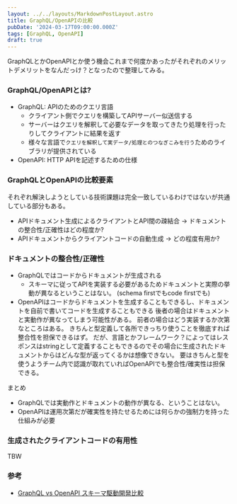 ```yaml
---
layout: ../../layouts/MarkdownPostLayout.astro
title: GraphQL/OpenAPIの比較
pubDate: '2024-03-17T09:00:00.000Z'
tags: [GraphQL, OpenAPI]
draft: true
---
```


GraphQLとかOpenAPIとか使う機会これまで何度かあったがそれぞれのメリットデメリットをなんだっけ？となったので整理してみる。

### GraphQL/OpenAPIとは?
* GraphQL: APIのためのクエリ言語
  * クライアント側でクエリを構築してAPIサーバー似送信する
  * サーバーはクエリを解釈して必要なデータを取ってきたり処理を行ったりしてクライアントに結果を返す
  * 様々な言語で`クエリを解釈して実データ/処理とのつなぎこみを行う`ためのライブラリが提供されている
* OpenAPI: HTTP APIを記述するための仕様

### GraphQLとOpenAPIの比較要素
それぞれ解決しようとしている技術課題は完全一致しているわけではないが共通している部分もある。
* APIドキュメント生成によるクライアントとAPI間の疎結合
  → ドキュメントの整合性/正確性はどの程度か?
* APIドキュメントからクライアントコードの自動生成
  → どの程度有用か?

### ドキュメントの整合性/正確性
* GraphQLではコードからドキュメントが生成される
  * スキーマに従ってAPIを実装する必要があるためドキュメントと実際の挙動が異なるということはない。
    (schema firstでもcode firstでも)
* OpenAPIはコードからドキュメントを生成することもできるし、ドキュメントを自前で書いてコードを生成することもできる
  後者の場合はドキュメントと実動作が異なってしまう可能性がある。
  前者の場合はどう実装するか次第なところはある。
  きちんと型定義して各所できっちり使うことを徹底すれば整合性を担保できるはず。
  だが、言語とかフレームワーク？によってはレスポンスはstringとして定義することもできるのでその場合に生成されたドキュメントからはどんな型が返ってくるかは想像できない。
  要はきちんと型を使うようチーム内で認識が取れていればOpenAPIでも整合性/確実性は担保できる。

まとめ
* GraphQLでは実動作とドキュメントの動作が異なる、ということはない。
* OpenAPIは運用次第だが確実性を持たせるためには何らかの強制力を持った仕組みが必要

### 生成されたクライアントコードの有用性
TBW

### 参考
- [GraphQL vs OpenAPI スキーマ駆動開発比較](https://shikatech.hatenablog.com/entry/2022/03/16/132044)

